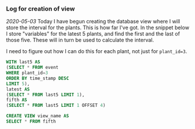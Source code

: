 ### Log for creation of view

_2020-05-03_
Today I have begun creating the database view where I will store the interval for the plants.
This is how far I've got. In the snippet below I store "variables" for the latest 5 plants, and find the first and the last of those five. These will in turn be used to calculate the interval.

I need to figure out how I can do this for each plant, not just for `plant_id=3`.

```sql
WITH last5 AS
(SELECT * FROM event
WHERE plant_id=3
ORDER BY time_stamp DESC
LIMIT 5),
latest AS
(SELECT * FROM last5 LIMIT 1),
fifth AS
(SELECT * FROM last5 LIMIT 1 OFFSET 4)

CREATE VIEW view_name AS
SELECT * FROM fifth
```
